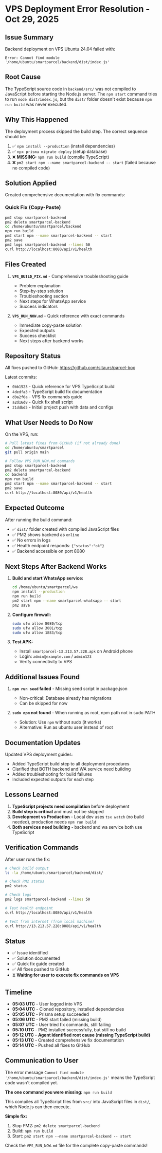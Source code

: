 # VPS Deployment Error Resolution - Oct 29, 2025

## Issue Summary

Backend deployment on VPS Ubuntu 24.04 failed with:
```
Error: Cannot find module '/home/ubuntu/smartparcel/backend/dist/index.js'
```

## Root Cause

The TypeScript source code in `backend/src/` was not compiled to JavaScript before starting the Node.js server. The `npm start` command tries to run `node dist/index.js`, but the `dist/` folder doesn't exist because `npm run build` was never executed.

## Why This Happened

The deployment process skipped the build step. The correct sequence should be:
1. ✅ `npm install --production` (install dependencies)
2. ✅ `npx prisma migrate deploy` (setup database)
3. ❌ **MISSING:** `npm run build` (compile TypeScript)
4. ❌ `pm2 start npm --name smartparcel-backend -- start` (failed because no compiled code)

## Solution Applied

Created comprehensive documentation with fix commands:

### Quick Fix (Copy-Paste)
```bash
pm2 stop smartparcel-backend
pm2 delete smartparcel-backend
cd /home/ubuntu/smartparcel/backend
npm run build
pm2 start npm --name smartparcel-backend -- start
pm2 save
pm2 logs smartparcel-backend --lines 50
curl http://localhost:8080/api/v1/health
```

## Files Created

1. **`VPS_BUILD_FIX.md`** - Comprehensive troubleshooting guide
   - Problem explanation
   - Step-by-step solution
   - Troubleshooting section
   - Next steps for WhatsApp service
   - Success indicators

2. **`VPS_RUN_NOW.md`** - Quick reference with exact commands
   - Immediate copy-paste solution
   - Expected outputs
   - Success checklist
   - Next steps after backend works

## Repository Status

All fixes pushed to GitHub: https://github.com/sitaurs/parcel-box

Latest commits:
- `0bb1523` - Quick reference for VPS TypeScript build
- `4dedfa3` - TypeScript build fix documentation
- `d0a2f0a` - VPS fix commands guide
- `a2d16d8` - Quick fix shell script
- `21ddbd5` - Initial project push with data and configs

## What User Needs to Do Now

On the VPS, run:

```bash
# Pull latest fixes from GitHub (if not already done)
cd /home/ubuntu/smartparcel
git pull origin main

# Follow VPS_RUN_NOW.md commands
pm2 stop smartparcel-backend
pm2 delete smartparcel-backend
cd backend
npm run build
pm2 start npm --name smartparcel-backend -- start
pm2 save
curl http://localhost:8080/api/v1/health
```

## Expected Outcome

After running the build command:
- ✅ `dist/` folder created with compiled JavaScript files
- ✅ PM2 shows backend as `online`
- ✅ No errors in logs
- ✅ Health endpoint responds: `{"status":"ok"}`
- ✅ Backend accessible on port 8080

## Next Steps After Backend Works

1. **Build and start WhatsApp service:**
   ```bash
   cd /home/ubuntu/smartparcel/wa
   npm install --production
   npm run build
   pm2 start npm --name smartparcel-whatsapp -- start
   pm2 save
   ```

2. **Configure firewall:**
   ```bash
   sudo ufw allow 8080/tcp
   sudo ufw allow 3001/tcp
   sudo ufw allow 1883/tcp
   ```

3. **Test APK:**
   - Install `smartparcel-13.213.57.228.apk` on Android phone
   - Login: `admin@example.com` / `admin123`
   - Verify connectivity to VPS

## Additional Issues Found

1. **`npm run seed` failed** - Missing seed script in package.json
   - Non-critical: Database already has migrations
   - Can be skipped for now

2. **`sudo npm` not found** - When running as root, npm path not in sudo PATH
   - Solution: Use `npm` without sudo (it works)
   - Alternative: Run as ubuntu user instead of root

## Documentation Updates

Updated VPS deployment guides:
- Added TypeScript build step to all deployment procedures
- Clarified that BOTH backend and WA service need building
- Added troubleshooting for build failures
- Included expected outputs for each step

## Lessons Learned

1. **TypeScript projects need compilation** before deployment
2. **Build step is critical** and must not be skipped
3. **Development vs Production** - Local dev uses `tsx watch` (no build needed), production needs `npm run build`
4. **Both services need building** - backend and wa service both use TypeScript

## Verification Commands

After user runs the fix:

```bash
# Check build output
ls -la /home/ubuntu/smartparcel/backend/dist/

# Check PM2 status
pm2 status

# Check logs
pm2 logs smartparcel-backend --lines 50

# Test health endpoint
curl http://localhost:8080/api/v1/health

# Test from internet (from local machine)
curl http://13.213.57.228:8080/api/v1/health
```

## Status

- ✅ Issue identified
- ✅ Solution documented
- ✅ Quick fix guide created
- ✅ All fixes pushed to GitHub
- ⏳ **Waiting for user to execute fix commands on VPS**

## Timeline

- **05:03 UTC** - User logged into VPS
- **05:04 UTC** - Cloned repository, installed dependencies
- **05:05 UTC** - Prisma setup succeeded
- **05:06 UTC** - PM2 start failed (missing build)
- **05:07 UTC** - User tried fix commands, still failing
- **05:10 UTC** - PM2 installed successfully, but still no build
- **05:12 UTC** - **Agent identified root cause (missing TypeScript build)**
- **05:13 UTC** - Created comprehensive fix documentation
- **05:14 UTC** - Pushed all fixes to GitHub

## Communication to User

The error message `Cannot find module '/home/ubuntu/smartparcel/backend/dist/index.js'` means the TypeScript code wasn't compiled yet. 

**The one command you were missing:** `npm run build`

This compiles all TypeScript files from `src/` into JavaScript files in `dist/`, which Node.js can then execute.

**Simple fix:**
1. Stop PM2: `pm2 delete smartparcel-backend`
2. Build: `npm run build`
3. Start: `pm2 start npm --name smartparcel-backend -- start`

Check the `VPS_RUN_NOW.md` file for the complete copy-paste commands!
